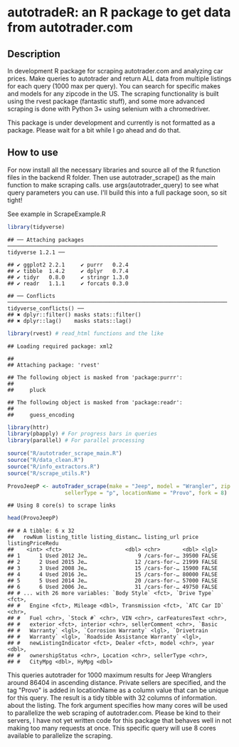 autotradeR: an R package to get data from autotrader.com
========================================================

Description
-----------

In development R package for scraping autotrader.com and analyzing car prices. Make queries to autotrader and return ALL data from multiple listings for each query (1000 max per query). You can search for specific makes and models for any zipcode in the US. The scraping functionality is built using the rvest package (fantastic stuff), and some more advanced scraping is done with Python 3+ using selenium with a chromedriver.

This package is under development and currently is not formatted as a package. Please wait for a bit while I go ahead and do that.

How to use
----------

For now install all the necessary libraries and source all of the R function files in the backend R folder. Then use autotrader\_scrape() as the main function to make scraping calls. use args(autotrader\_query) to see what query parameters you can use. I'll build this into a full package soon, so sit tight!

See example in ScrapeExample.R

``` r
library(tidyverse)
```

    ## ── Attaching packages ────────────────────────────────────────────────────────────────── tidyverse 1.2.1 ──

    ## ✔ ggplot2 2.2.1     ✔ purrr   0.2.4
    ## ✔ tibble  1.4.2     ✔ dplyr   0.7.4
    ## ✔ tidyr   0.8.0     ✔ stringr 1.3.0
    ## ✔ readr   1.1.1     ✔ forcats 0.3.0

    ## ── Conflicts ───────────────────────────────────────────────────────────────────── tidyverse_conflicts() ──
    ## ✖ dplyr::filter() masks stats::filter()
    ## ✖ dplyr::lag()    masks stats::lag()

``` r
library(rvest) # read_html functions and the like
```

    ## Loading required package: xml2

    ## 
    ## Attaching package: 'rvest'

    ## The following object is masked from 'package:purrr':
    ## 
    ##     pluck

    ## The following object is masked from 'package:readr':
    ## 
    ##     guess_encoding

``` r
library(httr)
library(pbapply) # For progress bars in queries
library(parallel) # For parallel processing

source("R/autotrader_scrape_main.R")
source("R/data_clean.R")
source("R/info_extractors.R")
source("R/scrape_utils.R")

ProvoJeepP <- autoTrader_scrape(make = "Jeep", model = "Wrangler", zip = 84604, pages = "all",
                  sellerType = "p", locationName = "Provo", fork = 8)
```

    ## Using 8 core(s) to scrape links

``` r
head(ProvoJeepP)
```

    ## # A tibble: 6 x 32
    ##   rowNum listing_title listing_distanc… listing_url price listingPriceRedu
    ##    <int> <fct>                    <dbl> <chr>       <dbl> <lgl>           
    ## 1      1 Used 2012 Je…                9 /cars-for-… 39500 FALSE           
    ## 2      2 Used 2015 Je…               12 /cars-for-… 21999 FALSE           
    ## 3      3 Used 2008 Je…               15 /cars-for-… 15900 FALSE           
    ## 4      4 Used 2016 Je…               15 /cars-for-… 80000 FALSE           
    ## 5      5 Used 2014 Je…               20 /cars-for-… 57000 FALSE           
    ## 6      6 Used 2006 Je…               31 /cars-for-… 49750 FALSE           
    ## # ... with 26 more variables: `Body Style` <fct>, `Drive Type` <fct>,
    ## #   Engine <fct>, Mileage <dbl>, Transmission <fct>, `ATC Car ID` <chr>,
    ## #   Fuel <chr>, `Stock #` <chr>, VIN <chr>, carFeaturesText <chr>,
    ## #   exterior <fct>, interior <chr>, sellerComment <chr>, `Basic
    ## #   Warranty` <lgl>, `Corrosion Warranty` <lgl>, `Drivetrain
    ## #   Warranty` <lgl>, `Roadside Assistance Warranty` <lgl>,
    ## #   newListingIndicator <fct>, Dealer <fct>, model <chr>, year <dbl>,
    ## #   ownershipStatus <chr>, Location <chr>, sellerType <chr>,
    ## #   CityMpg <dbl>, HyMpg <dbl>

This queries autotrader for 1000 maximum results for Jeep Wranglers around 86404 in ascending distance. Private sellers are specified, and the tag "Provo" is added in locationName as a column value that can be unique for this query. The result is a tidy tibble with 32 columns of information. about the listing. The fork argument specifies how many cores will be used to parallelize the web scraping of autotrader.com. Please be kind to their servers, I have not yet written code for this package that behaves well in not making too many requests at once. This specific query will use 8 cores available to parallelize the scraping.
